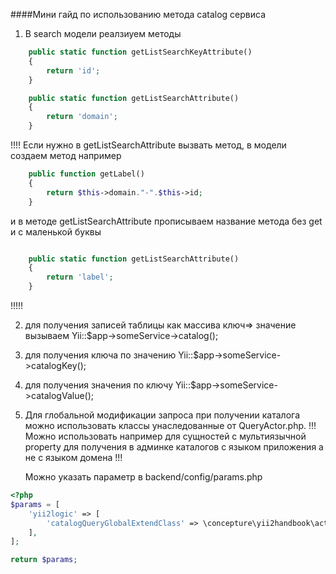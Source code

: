 ####Мини гайд по использованию метода catalog сервиса

1. В search модели реалзиуем методы 

```php
    public static function getListSearchKeyAttribute()
    {
        return 'id';
    }

    public static function getListSearchAttribute()
    {
        return 'domain';
    }

```

!!!!
Если нужно в getListSearchAttribute вызвать метод, в модели 
создаем метод например 
```php
    public function getLabel()
    {
        return $this->domain."-".$this->id;
    }

```
и в методе getListSearchAttribute прописываем название метода без get и с маленькой буквы
```php

    public static function getListSearchAttribute()
    {
        return 'label';
    }

```
!!!!!

2. для получения записей таблицы как массива ключ=> значение 
вызываем Yii::$app->someService->catalog();

3. для получения ключа по значению Yii::$app->someService->catalogKey();

4. для получения значения по ключу Yii::$app->someService->catalogValue();

5. Для глобальной модификации запроса при получении каталога можно использовать классы
   унаследованные от QueryActor.php.
    !!! Можно использовать например для сущностей с мультиязычной property для получения 
    в админке каталогов с языком приложения а не с языком домена !!!
    
    Можно указать параметр в backend/config/params.php
```php
<?php
$params = [
    'yii2logic' => [
        'catalogQueryGlobalExtendClass' => \concepture\yii2handbook\actors\db\LocaleBasedPropertyQueryActor::class
    ],
];

return $params;
```